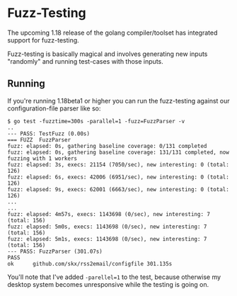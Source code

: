 # Fuzz-Testing

The upcoming 1.18 release of the golang compiler/toolset has integrated
support for fuzz-testing.

Fuzz-testing is basically magical and involves generating new inputs "randomly"
and running test-cases with those inputs.


## Running

If you're running 1.18beta1 or higher you can run the fuzz-testing against
our configuration-file parser like so:

    $ go test -fuzztime=300s -parallel=1 -fuzz=FuzzParser -v
    ..
    --- PASS: TestFuzz (0.00s)
    === FUZZ  FuzzParser
    fuzz: elapsed: 0s, gathering baseline coverage: 0/131 completed
    fuzz: elapsed: 0s, gathering baseline coverage: 131/131 completed, now fuzzing with 1 workers
    fuzz: elapsed: 3s, execs: 21154 (7050/sec), new interesting: 0 (total: 126)
    fuzz: elapsed: 6s, execs: 42006 (6951/sec), new interesting: 0 (total: 126)
    fuzz: elapsed: 9s, execs: 62001 (6663/sec), new interesting: 0 (total: 126)
    ...
    ...
    fuzz: elapsed: 4m57s, execs: 1143698 (0/sec), new interesting: 7 (total: 156)
    fuzz: elapsed: 5m0s, execs: 1143698 (0/sec), new interesting: 7 (total: 156)
    fuzz: elapsed: 5m1s, execs: 1143698 (0/sec), new interesting: 7 (total: 156)
    --- PASS: FuzzParser (301.07s)
    PASS
    ok  	github.com/skx/rss2email/configfile	301.135s


You'll note that I've added `-parellel=1` to the test, because otherwise my desktop system becomes unresponsive while the testing is going on.
